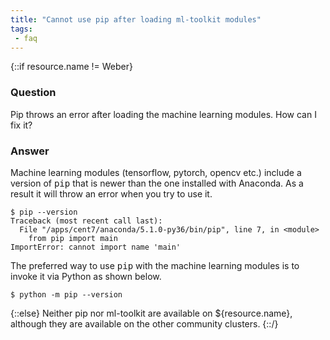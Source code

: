 ```yaml
---                                                                              
title: "Cannot use pip after loading ml-toolkit modules"                                                           
tags:                                                                               
 - faq                                                                              
---                                                                               
```

{::if resource.name != Weber}
### Question                                                                           
Pip throws an error after loading the machine learning modules. How can I fix it?

### Answer
Machine learning modules (tensorflow, pytorch, opencv etc.) include a version of <kbd>pip</kbd> that is newer than the one installed with Anaconda. As a result it will throw an error when you try to use it.
<pre><code>$ pip --version
Traceback (most recent call last):
  File "/apps/cent7/anaconda/5.1.0-py36/bin/pip", line 7, in &lt;module&gt;
    from pip import main
ImportError: cannot import name 'main'
</code></pre>

The preferred way to use <kbd>pip</kbd> with the machine learning modules is to invoke it via Python as shown below.
<pre><code>$ python -m pip --version</code></pre>
{::else}
Neither pip nor ml-toolkit are available on ${resource.name}, although they are available on the other community clusters.
{::/}
